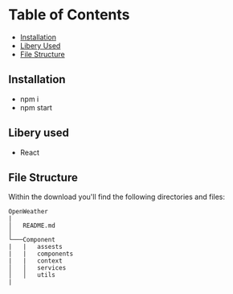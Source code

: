# Table of Contents

* [Installation](#installation)
* [Libery Used](#file-structure)
* [File Structure](#file-structure)


## Installation

* npm i
* npm start

## Libery used

* React

## File Structure

Within the download you'll find the following directories and files:

```
OpenWeather
|
│   README.md 
│
└───Component
|   |   assests
|   |   components
|   |   context
│   │   services
│   │   utils
|  
    


```  
